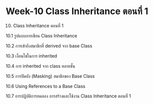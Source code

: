 # Week-10 Class Inheritance ตอนที่ 1

10. Class Inheritance ตอนที่ 1

10.1 รูปแบบการเขียน Class Inheritance

10.2 การเข้าถึงสมาชิกที่ derived จาก base Class

10.3 เงื่อนไขในการ inherited

10.4 การ inherited จาก class หลายชั้น

10.5 การปิดบัง (Masking)  สมาชิกของ Base Class

10.6 Using References to a Base Class

10.7 การปฏิบัติการทดลอง การสร้างและใช้งาน Class Inheritance ตอนที่ 1
